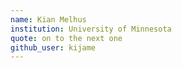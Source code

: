 ```yaml
---
name: Kian Melhus
institution: University of Minnesota
quote: on to the next one
github_user: kijame
---
```

